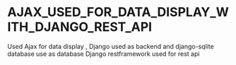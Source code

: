 # AJAX_USED_FOR_DATA_DISPLAY_WITH_DJANGO_REST_API
Used Ajax for data display ,
Django used as backend and django-sqlite database use as database
Django restframework used for rest api
